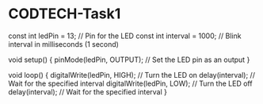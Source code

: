# CODTECH-Task1
const int ledPin = 13;  // Pin for the LED
const int interval = 1000;  // Blink interval in milliseconds (1 second)

void setup() {
  pinMode(ledPin, OUTPUT);  // Set the LED pin as an output
}

void loop() {
  digitalWrite(ledPin, HIGH);  // Turn the LED on
  delay(interval);  // Wait for the specified interval
  digitalWrite(ledPin, LOW);  // Turn the LED off
  delay(interval);  // Wait for the specified interval
}

